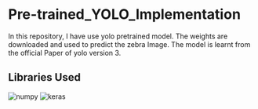 # Pre-trained_YOLO_Implementation
In this repository, I have use yolo pretrained model. The weights are downloaded and used to predict the zebra Image. The model is learnt from the official Paper of yolo version 3. 
## Libraries Used
![numpy](https://github.com/aliabbas30/Pre-trained_YOLO_Implementation/assets/102746791/f3383521-0e74-450d-b13d-502181f1aae8)
![keras](https://github.com/aliabbas30/Pre-trained_YOLO_Implementation/assets/102746791/73720313-5567-48a8-a710-8b2272f5b34d)
